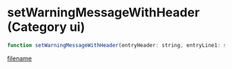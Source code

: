 # setWarningMessageWithHeader (Category ui)

```js
function setWarningMessageWithHeader(entryHeader: string, entryLine1: string, instructionalKey: int, entryLine2: string, p4: boolean, p5: number, p6: intPtr, p7: intPtr, background: boolean): Array
```

[filename](setWarningMessageWithHeader_m.md ':include')